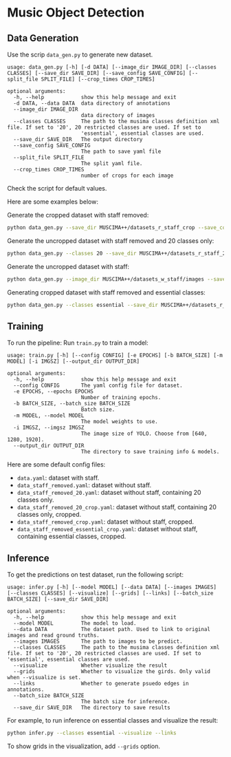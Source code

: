 # Music Object Detection

## Data Generation

Use the scrip `data_gen.py` to generate new dataset.
```
usage: data_gen.py [-h] [-d DATA] [--image_dir IMAGE_DIR] [--classes CLASSES] [--save_dir SAVE_DIR] [--save_config SAVE_CONFIG] [--split_file SPLIT_FILE] [--crop_times CROP_TIMES]

optional arguments:
  -h, --help            show this help message and exit
  -d DATA, --data DATA  data directory of annotations
  --image_dir IMAGE_DIR
                        data directory of images
  --classes CLASSES     The path to the musima classes definition xml file. If set to '20', 20 restricted classes are used. If set to
                        'essential', essential classes are used.
  --save_dir SAVE_DIR   The output directory
  --save_config SAVE_CONFIG
                        The path to save yaml file
  --split_file SPLIT_FILE
                        The split yaml file.
  --crop_times CROP_TIMES
                        number of crops for each image
```
Check the script for default values.

Here are some examples below:

Generate the cropped dataset with staff removed:
```bash
python data_gen.py --save_dir MUSCIMA++/datasets_r_staff_crop --save_config data_staff_removed_crop.yaml
```

Generate the uncropped dataset with staff removed and 20 classes only:
```bash
python data_gen.py --classes 20 --save_dir MUSCIMA++/datasets_r_staff_20 --save_config data_staff_removed_20.yaml --crop_times 0
```

Generate the uncropped dataset with staff:
```bash
python data_gen.py --image_dir MUSCIMA++/datasets_w_staff/images --save_dir MUSCIMA++/datasets_w_staff --save_config data_staff.yaml --crop_times 0
```

Generating cropped dataset with staff removed and essential classes:
```bash
python data_gen.py --classes essential --save_dir MUSCIMA++/datasets_r_staff_essential_crop --save_config data_staff_removed_essential_crop.yaml
```

## Training

To run the pipeline:
Run `train.py` to train a model:
```
usage: train.py [-h] [--config CONFIG] [-e EPOCHS] [-b BATCH_SIZE] [-m MODEL] [-i IMGSZ] [--output_dir OUTPUT_DIR]

optional arguments:
  -h, --help            show this help message and exit
  --config CONFIG       The yaml config file for dataset.
  -e EPOCHS, --epochs EPOCHS
                        Number of training epochs.
  -b BATCH_SIZE, --batch_size BATCH_SIZE
                        Batch size.
  -m MODEL, --model MODEL
                        The model weights to use.
  -i IMGSZ, --imgsz IMGSZ
                        The image size of YOLO. Choose from [640, 1280, 1920].
  --output_dir OUTPUT_DIR
                        The directory to save training info & models.
```

Here are some default config files:
- `data.yaml`: dataset with staff.
- `data_staff_removed.yaml`: dataset without staff.
- `data_staff_removed_20.yaml`: dataset without staff, containing 20 classes only.
- `data_staff_removed_20_crop.yaml`: dataset without staff, containing 20 classes only, cropped.
- `data_staff_removed_crop.yaml`: dataset without staff, cropped.
- `data_staff_removed_essential_crop.yaml`: dataset without staff, containing essential classes, cropped.

## Inference

To get the predictions on test dataset, run the following script:
```
usage: infer.py [-h] [--model MODEL] [--data DATA] [--images IMAGES] [--classes CLASSES] [--visualize] [--grids] [--links] [--batch_size BATCH_SIZE] [--save_dir SAVE_DIR]

optional arguments:
  -h, --help            show this help message and exit
  --model MODEL         The model to load.
  --data DATA           The dataset path. Used to link to original images and read ground truths.
  --images IMAGES       The path to images to be predict.
  --classes CLASSES     The path to the musima classes definition xml file. If set to '20', 20 restricted classes are used. If set to 'essential', essential classes are used.
  --visualize           Whether visualize the result
  --grids               Whether to visualize the girds. Only valid when --visualize is set.
  --links               Whether to generate psuedo edges in annotations.
  --batch_size BATCH_SIZE
                        The batch size for inference.
  --save_dir SAVE_DIR   The directory to save results
```

For example, to run inference on essential classes and visualize the result:
```bash
python infer.py --classes essential --visualize --links
```

To show grids in the visualization, add `--grids` option.
